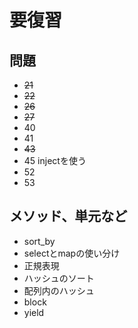 # 要復習

## 問題

- ~~21~~
- ~~22~~
- ~~26~~
- ~~27~~
- 40
- 41
- ~~43~~
- 45 injectを使う
- 52
- 53

## メソッド、単元など

- sort_by
- selectとmapの使い分け
- 正規表現
- ハッシュのソート
- 配列内のハッシュ
- block
- yield